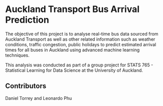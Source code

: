 # Auckland Transport Bus Arrival Prediction

The objective of this project is to analyse real-time bus data sourced from Auckland Transport as well as other related information such as weather conditions, traffic congestion, public holidays to predict estimated arrival times for all buses in Auckland using advanced machine learning techniques. 

This analysis was conducted as part of a group project for STATS 765 - Statistical Learning for Data Science at the University of Auckland.

## Contributors
Daniel Torrey and Leonardo Phu
